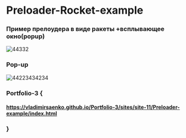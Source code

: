 # Preloader-Rocket-example
 
### Пример прелоудера в виде ракеты +всплывающее окно(popup)

![44332](https://user-images.githubusercontent.com/56477695/116863136-807b0e80-ac0e-11eb-8e30-05c786e99316.jpg)

### Pop-up

![44223434234](https://user-images.githubusercontent.com/56477695/116863145-88d34980-ac0e-11eb-9f9b-a601291c4559.jpg)

### Portfolio-3 {

#### https://vladimirsaenko.github.io/Portfolio-3/sites/site-11/Preloader-example/index.html

### }
